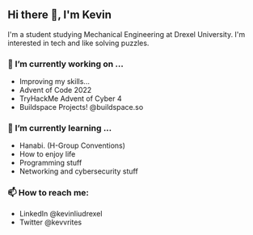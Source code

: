 ## Hi there 👋, I'm Kevin

I'm a student studying Mechanical Engineering at Drexel University. I'm interested in tech and like solving puzzles.

### 🔭 I’m currently working on ...
- Improving my skills...
- Advent of Code 2022
- TryHackMe Advent of Cyber 4
- Buildspace Projects! @buildspace.so

### 🌱 I’m currently learning ...
- Hanabi. (H-Group Conventions)
- How to enjoy life
- Programming stuff
- Networking and cybersecurity stuff

### 📫 How to reach me:
- LinkedIn @kevinliudrexel
- Twitter @kevvrites
